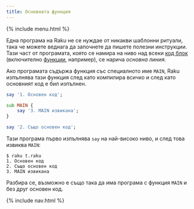 ```yaml
---
title: Основната функция
---
```


{% include menu.html %}

Една програма на Raku не се нуждае от никакви шаблонни ритуали, така че можете веднага да започнете да пишете полезни инструкции. Тази част от програмата, която се намира на ниво над всеки [код блок](/bg/essentials/code-blocks) (включително [функции](/bg/essentials/functions), например), се нарича _основна линия_.

Ако програмата съдържа функция със специалното име `MAIN`, Raku изпълнява тази функция след като компилира всичко и след като основният код е бил изпълнен.

```raku
say '1. Основен код';

sub MAIN {
    say '3. MAIN извикана';
}

say '2. Също основен код';
```

Тази програма първо изпълнява `say` на най-високо ниво, и след това извиква `MAIN`:

```console
$ raku t.raku
1. Основен код
2. Също основен код
3. MAIN извикана
```

Разбира се, възможно е също така да има програма с функция `MAIN` и без друг основен код.

{% include nav.html %}